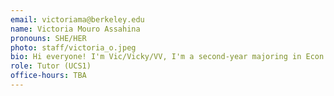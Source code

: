 ```yaml
---
email: victoriama@berkeley.edu
name: Victoria Mouro Assahina
pronouns: SHE/HER
photo: staff/victoria_o.jpeg
bio: Hi everyone! I'm Vic/Vicky/VV, I'm a second-year majoring in Econ + DS. I love cats, cooking/baking and old music hehe. Super excited to be on staff this semester!!
role: Tutor (UCS1)
office-hours: TBA
---
```

